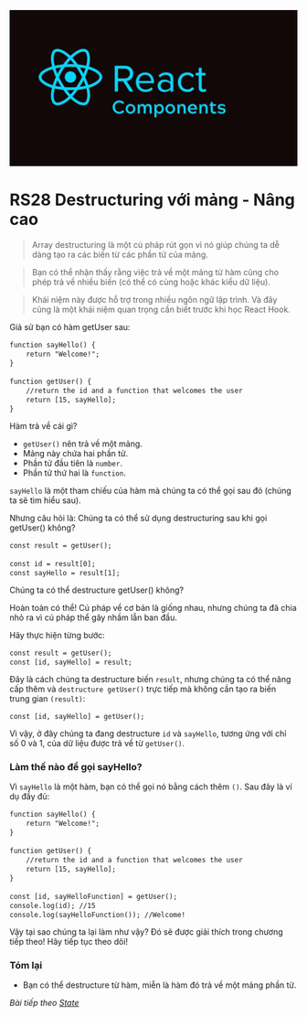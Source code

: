 
![Create-HTML-1](images/components.jpg) 

# RS28 Destructuring với mảng - Nâng cao

> Array destructuring là một cú pháp rút gọn vì nó giúp chúng ta dễ dàng tạo ra các biến từ các phần tử của mảng.

> Bạn có thể nhận thấy rằng việc trả về một mảng từ hàm cũng cho phép trả về nhiều biến (có thể có cùng hoặc khác kiểu dữ liệu).

> Khái niệm này được hỗ trợ trong nhiều ngôn ngữ lập trình. Và đây cũng là một khái niệm quan trọng cần biết trước khi học React Hook.

Giả sử bạn có hàm getUser sau:

```
function sayHello() {
    return "Welcome!";
}

function getUser() {
    //return the id and a function that welcomes the user
    return [15, sayHello];
}
```

Hàm trả về cái gì?

- `getUser()` nên trả về một mảng.
- Mảng này chứa hai phần tử.
- Phần tử đầu tiên là `number`.
- Phần tử thứ hai là `function`.

`sayHello` là một tham chiếu của hàm mà chúng ta có thể gọi sau đó (chúng ta sẽ tìm hiểu sau).

Nhưng câu hỏi là: Chúng ta có thể sử dụng destructuring sau khi gọi getUser() không?

```
const result = getUser();

const id = result[0];
const sayHello = result[1];
```

Chúng ta có thể destructure getUser() không?

Hoàn toàn có thể! Cú pháp về cơ bản là giống nhau, nhưng chúng ta đã chia nhỏ ra vì cú pháp thể gây nhầm lẫn ban đầu.

Hãy thực hiện từng bước:

```
const result = getUser();
const [id, sayHello] = result;
```

Đây là cách chúng ta destructure biến `result`, nhưng chúng ta có thể nâng cấp thêm và `destructure getUser()` trực tiếp mà không cần tạo ra biến trung gian `(result)`:

```
const [id, sayHello] = getUser();
```

Vì vậy, ở đây chúng ta đang destructure `id` và `sayHello`, tương ứng với chỉ số 0 và 1, của dữ liệu được trả về từ `getUser()`.

### Làm thế nào để gọi sayHello?

Vì `sayHello` là một hàm, bạn có thể gọi nó bằng cách thêm `()`. Sau đây là ví dụ đầy đủ:

```
function sayHello() {
    return "Welcome!";
}

function getUser() {
    //return the id and a function that welcomes the user
    return [15, sayHello];
}

const [id, sayHelloFunction] = getUser();
console.log(id); //15
console.log(sayHelloFunction()); //Welcome!
```

Vậy tại sao chúng ta lại làm như vậy? Đó sẽ được giải thích trong chương tiếp theo! Hãy tiếp tục theo dõi!

### Tóm lại

- Bạn có thể destructure từ hàm, miễn là hàm đó trả về một mảng phần tử.

*Bài tiếp theo [State](/lesson/session/session_29_state_hooks.md)*